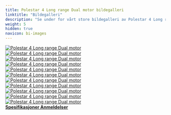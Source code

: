 ```yaml
---
title: Polestar 4 Long range Dual motor bildegalleri
linktitle: "Bildegalleri"
description: "Se under for vårt store bildegalleri av Polestar 4 Long range Dual motor. Klikk på bildene for høyoppløselige versjoner."
weight: 5
hidden: true
navicon: bi-images
---
```

<!-- markdownlint-disable MD033 -->
<div class="row" id ="my-gallery">
	<div class="pswp-grid-item col-6 col-md-4">
		<a href="https://media.evkx.net/multimedia/models/polestar/4/4_long_range_dual_motor/exterior_1.jpg"
data-pswp-src="https://media.evkx.net/multimedia/models/polestar/4/4_long_range_dual_motor/exterior_1.jpg"
data-pswp-width="3000"
data-pswp-height="1687" 
target="_blank">
			<img src="https://media.evkx.net/multimedia/models/polestar/4/4_long_range_dual_motor/exterior_1_xst.jpg" alt="Polestar 4 Long range Dual motor" class="img-fluid " />
		</a>
	</div>
	<div class="pswp-grid-item col-6 col-md-4">
		<a href="https://media.evkx.net/multimedia/models/polestar/4/4_long_range_dual_motor/exterior_2.jpg"
data-pswp-src="https://media.evkx.net/multimedia/models/polestar/4/4_long_range_dual_motor/exterior_2.jpg"
data-pswp-width="3000"
data-pswp-height="1687" 
target="_blank">
			<img src="https://media.evkx.net/multimedia/models/polestar/4/4_long_range_dual_motor/exterior_2_xst.jpg" alt="Polestar 4 Long range Dual motor" class="img-fluid " />
		</a>
	</div>
	<div class="pswp-grid-item col-6 col-md-4">
		<a href="https://media.evkx.net/multimedia/models/polestar/4/4_long_range_dual_motor/exterior_3.jpg"
data-pswp-src="https://media.evkx.net/multimedia/models/polestar/4/4_long_range_dual_motor/exterior_3.jpg"
data-pswp-width="3000"
data-pswp-height="1687" 
target="_blank">
			<img src="https://media.evkx.net/multimedia/models/polestar/4/4_long_range_dual_motor/exterior_3_xst.jpg" alt="Polestar 4 Long range Dual motor" class="img-fluid " />
		</a>
	</div>
	<div class="pswp-grid-item col-6 col-md-4">
		<a href="https://media.evkx.net/multimedia/models/polestar/4/4_long_range_dual_motor/exterior_4.jpg"
data-pswp-src="https://media.evkx.net/multimedia/models/polestar/4/4_long_range_dual_motor/exterior_4.jpg"
data-pswp-width="3000"
data-pswp-height="2250" 
target="_blank">
			<img src="https://media.evkx.net/multimedia/models/polestar/4/4_long_range_dual_motor/exterior_4_xst.jpg" alt="Polestar 4 Long range Dual motor" class="img-fluid " />
		</a>
	</div>
	<div class="pswp-grid-item col-6 col-md-4">
		<a href="https://media.evkx.net/multimedia/models/polestar/4/4_long_range_dual_motor/exterior_5.jpg"
data-pswp-src="https://media.evkx.net/multimedia/models/polestar/4/4_long_range_dual_motor/exterior_5.jpg"
data-pswp-width="3000"
data-pswp-height="2250" 
target="_blank">
			<img src="https://media.evkx.net/multimedia/models/polestar/4/4_long_range_dual_motor/exterior_5_xst.jpg" alt="Polestar 4 Long range Dual motor" class="img-fluid " />
		</a>
	</div>
	<div class="pswp-grid-item col-6 col-md-4">
		<a href="https://media.evkx.net/multimedia/models/polestar/4/4_long_range_dual_motor/headlights_1.jpg"
data-pswp-src="https://media.evkx.net/multimedia/models/polestar/4/4_long_range_dual_motor/headlights_1.jpg"
data-pswp-width="3000"
data-pswp-height="2250" 
target="_blank">
			<img src="https://media.evkx.net/multimedia/models/polestar/4/4_long_range_dual_motor/headlights_1_xst.jpg" alt="Polestar 4 Long range Dual motor" class="img-fluid " />
		</a>
	</div>
	<div class="pswp-grid-item col-6 col-md-4">
		<a href="https://media.evkx.net/multimedia/models/polestar/4/4_long_range_dual_motor/headlights_2.jpg"
data-pswp-src="https://media.evkx.net/multimedia/models/polestar/4/4_long_range_dual_motor/headlights_2.jpg"
data-pswp-width="3000"
data-pswp-height="2250" 
target="_blank">
			<img src="https://media.evkx.net/multimedia/models/polestar/4/4_long_range_dual_motor/headlights_2_xst.jpg" alt="Polestar 4 Long range Dual motor" class="img-fluid " />
		</a>
	</div>
	<div class="pswp-grid-item col-6 col-md-4">
		<a href="https://media.evkx.net/multimedia/models/polestar/4/4_long_range_dual_motor/headlights_3.jpg"
data-pswp-src="https://media.evkx.net/multimedia/models/polestar/4/4_long_range_dual_motor/headlights_3.jpg"
data-pswp-width="3000"
data-pswp-height="1687" 
target="_blank">
			<img src="https://media.evkx.net/multimedia/models/polestar/4/4_long_range_dual_motor/headlights_3_xst.jpg" alt="Polestar 4 Long range Dual motor" class="img-fluid " />
		</a>
	</div>
	<div class="pswp-grid-item col-6 col-md-4">
		<a href="https://media.evkx.net/multimedia/models/polestar/4/4_long_range_dual_motor/interior_1.jpg"
data-pswp-src="https://media.evkx.net/multimedia/models/polestar/4/4_long_range_dual_motor/interior_1.jpg"
data-pswp-width="3000"
data-pswp-height="1687" 
target="_blank">
			<img src="https://media.evkx.net/multimedia/models/polestar/4/4_long_range_dual_motor/interior_1_xst.jpg" alt="Polestar 4 Long range Dual motor" class="img-fluid " />
		</a>
	</div>
	<div class="pswp-grid-item col-6 col-md-4">
		<a href="https://media.evkx.net/multimedia/models/polestar/4/4_long_range_dual_motor/main_1.jpg"
data-pswp-src="https://media.evkx.net/multimedia/models/polestar/4/4_long_range_dual_motor/main_1.jpg"
data-pswp-width="3000"
data-pswp-height="2000" 
target="_blank">
			<img src="https://media.evkx.net/multimedia/models/polestar/4/4_long_range_dual_motor/main_1_xst.jpg" alt="Polestar 4 Long range Dual motor" class="img-fluid " />
		</a>
	</div>
	<div class="pswp-grid-item col-6 col-md-4">
		<a href="https://media.evkx.net/multimedia/models/polestar/4/4_long_range_dual_motor/rearlights_1.jpg"
data-pswp-src="https://media.evkx.net/multimedia/models/polestar/4/4_long_range_dual_motor/rearlights_1.jpg"
data-pswp-width="3000"
data-pswp-height="1500" 
target="_blank">
			<img src="https://media.evkx.net/multimedia/models/polestar/4/4_long_range_dual_motor/rearlights_1_xst.jpg" alt="Polestar 4 Long range Dual motor" class="img-fluid " />
		</a>
	</div>
</div>
<script type="module">
  import PhotoSwipeLightbox from '/js/photoswipe-lightbox.esm.js';
    const lightbox = new PhotoSwipeLightbox({
       gallery: '#my-gallery',
        children: 'a',
        pswpModule: () => import('/js/photoswipe.esm.js')
    });
lightbox.init();
</script>
<div class="mt-3 mb-3">
<a href="../specifications/" class="text-decoration-none text-black">
<strong><i class="bi-arrow-left"></i> Spesifikasjoner </strong>
</a>
<a href="../reviews/" class="text-decoration-none text-black float-end">
<strong>Anmeldelser <i class="bi-arrow-right"></i></strong>
</a>
</div>
